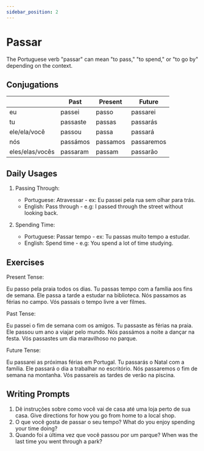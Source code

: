 ```yaml
---
sidebar_position: 2
---
```


# Passar

The Portuguese verb "passar" can mean "to pass," "to spend," or "to go by" depending on the context.

## Conjugations

|                 | Past     | Present  | Future     |
| --------------- | -------- | -------- | ---------- |
| eu              | passei   | passo    | passarei   |
| tu              | passaste | passas   | passarás   |
| ele/ela/você    | passou   | passa    | passará    |
| nós             | passámos | passamos | passaremos |
| eles/elas/vocês | passaram | passam   | passarão   |

## Daily Usages

1. Passing Through:

   - Portuguese: Atravessar - ex: Eu passei pela rua sem olhar para trás.
   - English: Pass through - e.g: I passed through the street without looking back.

2. Spending Time:

   - Portuguese: Passar tempo - ex: Tu passas muito tempo a estudar.
   - English: Spend time - e.g: You spend a lot of time studying.

## Exercises

Present Tense:

Eu passo pela praia todos os dias.
Tu passas tempo com a família aos fins de semana.
Ele passa a tarde a estudar na biblioteca.
Nós passamos as férias no campo.
Vós passais o tempo livre a ver filmes.

Past Tense:

Eu passei o fim de semana com os amigos.
Tu passaste as férias na praia.
Ele passou um ano a viajar pelo mundo.
Nós passámos a noite a dançar na festa.
Vós passastes um dia maravilhoso no parque.

Future Tense:

Eu passarei as próximas férias em Portugal.
Tu passarás o Natal com a família.
Ele passará o dia a trabalhar no escritório.
Nós passaremos o fim de semana na montanha.
Vós passareis as tardes de verão na piscina.

## Writing Prompts

1. Dê instruções sobre como você vai de casa até uma loja perto de sua casa. Give directions for how you go from home to a local shop.
2. O que você gosta de passar o seu tempo? What do you enjoy spending your time doing?
3. Quando foi a última vez que você passou por um parque? When was the last time you went through a park?
